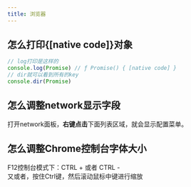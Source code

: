```yaml
---
title: 浏览器
---
```

## 怎么打印{[native code]}对象
```js
// log打印是这样的
console.log(Promise) // ƒ Promise() { [native code] }
// dir就可以看到所有的key
console.dir(Promise)
```

## 怎么调整network显示字段
打开network面板，**右键点击**下面列表区域，就会显示配置菜单。

## 怎么调整Chrome控制台字体大小
F12控制台模式下：CTRL + 或者 CTRL -   
又或者，按住Ctrl键，然后滚动鼠标中键进行缩放